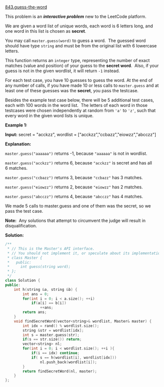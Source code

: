 [843.guess-the-word](https://leetcode.com/problems/guess-the-word/)  

This problem is an **_interactive problem_** new to the LeetCode platform.

We are given a word list of unique words, each word is 6 letters long, and one word in this list is chosen as **secret**.

You may call `master.guess(word)` to guess a word.  The guessed word should have type `string` and must be from the original list with 6 lowercase letters.

This function returns an `integer` type, representing the number of exact matches (value and position) of your guess to the **secret word**.  Also, if your guess is not in the given wordlist, it will return `-1` instead.

For each test case, you have 10 guesses to guess the word. At the end of any number of calls, if you have made 10 or less calls to `master.guess` and at least one of these guesses was the **secret**, you pass the testcase.

Besides the example test case below, there will be 5 additional test cases, each with 100 words in the word list.  The letters of each word in those testcases were chosen independently at random from `'a'` to `'z'`, such that every word in the given word lists is unique.

  
**Example 1:**
  
**Input:** secret = "acckzz", wordlist = \["acckzz","ccbazz","eiowzz","abcczz"\]
  

  
**Explanation:**
  

  
`master.guess("aaaaaa")` returns -1, because `"aaaaaa"` is not in wordlist.
  
`master.guess("acckzz")` returns 6, because `"acckzz"` is secret and has all 6 matches.
  
`master.guess("ccbazz")` returns 3, because `"ccbazz"` has 3 matches.
  
`master.guess("eiowzz")` returns 2, because `"eiowzz"` has 2 matches.
  
`master.guess("abcczz")` returns 4, because `"abcczz"` has 4 matches.
  

  
We made 5 calls to master.guess and one of them was the secret, so we pass the test case.
  

**Note:**  Any solutions that attempt to circumvent the judge will result in disqualification.  



**Solution:**  

```cpp
/**
 * // This is the Master's API interface.
 * // You should not implement it, or speculate about its implementation
 * class Master {
 *   public:
 *     int guess(string word);
 * };
 */
class Solution {
public:
    int h(string &a, string &b) {
        int ans = 0;
        for(int i = 0; i < a.size(); ++i) 
            if(a[i] == b[i])
                ++ans;
        return ans;
    }
    void findSecretWord(vector<string>& wordlist, Master& master) {
        int idx = rand() % wordlist.size();
        string &str = wordlist[idx];
        int s = master.guess(str);
        if(s == str.size()) return;
        vector<string> nl;
        for(int i = 0; i < wordlist.size(); ++i ){
            if(i == idx) continue;
            if( s == h(wordlist[i], wordlist[idx]))
                nl.push_back(wordlist[i]);
        }
        return findSecretWord(nl, master);
    }
};
```
      